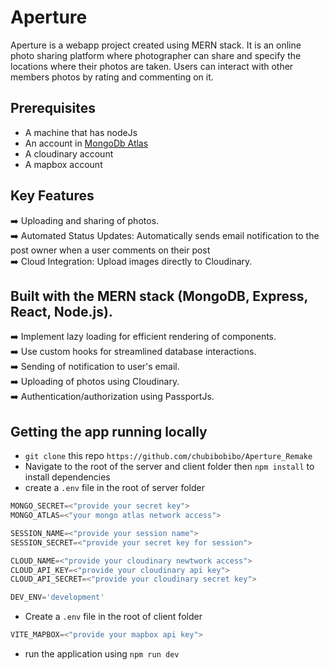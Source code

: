# Aperture
Aperture is a webapp project created using MERN stack. It is an online photo sharing platform where photographer can share and specify the locations where their photos are taken. Users can interact with other members photos by rating and commenting on it.  

## Prerequisites
* A machine that has nodeJs
* An account in [MongoDb Atlas](https://account.mongodb.com/account/login)
* A cloudinary account
* A mapbox account

## Key Features  


➡️ Uploading and sharing of photos.  
➡️ Automated Status Updates: Automatically sends email notification to the post owner when a user comments on their post  
➡️ Cloud Integration: Upload images directly to Cloudinary.  

## Built with the MERN stack (MongoDB, Express, React, Node.js).    

➡️ Implement lazy loading for efficient rendering of components.  
➡️ Use custom hooks for streamlined database interactions.  
➡️ Sending of notification to user's email.  
➡️ Uploading of photos using Cloudinary.  
➡️ Authentication/authorization using PassportJs.  


## Getting the app running locally
* `git clone` this repo `https://github.com/chubibobibo/Aperture_Remake`
* Navigate to the root of the server and client folder then `npm install` to install dependencies
* create a `.env` file in the root of server folder
 ```js
MONGO_SECRET=<"provide your secret key">  
MONGO_ATLAS=<"your mongo atlas network access">

SESSION_NAME=<"provide your session name">
SESSION_SECRET=<"provide your secret key for session">

CLOUD_NAME=<"provide your cloudinary newtwork access">
CLOUD_API_KEY=<"provide your cloudinary api key">
CLOUD_API_SECRET=<"provide your cloudinary secret key">

DEV_ENV='development'
```
* Create a `.env` file in the root of client folder
```js
VITE_MAPBOX=<"provide your mapbox api key">
```


* run the application using `npm run dev`

